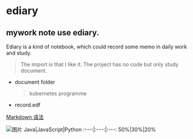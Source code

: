 # ediary
## mywork note use ediary.
Ediary is a kind of notebook, which could record some memo in daily work and study.
> The import is that I like it.
The project has no code but only study document.
* document folder
    >kubernetes
    >programme
* record.edf

[Markdown 语法](https://www.jianshu.com/p/335db5716248)

![图片](https://timgsa.baidu.com/timg?image&quality=80&size=b9999_10000&sec=1560079219349&di=5895b48cd97aca4156ceec46bcee77d9&imgtype=0&src=http%3A%2F%2F5b0988e595225.cdn.sohucs.com%2Fimages%2F20190608%2Fdbd0c5177a0548b69a3274ed11844a55.jpeg)
Java|JavaScript|Python
:---:|:---:|:---:
50%|30%|20%
